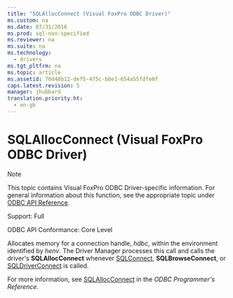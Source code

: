 ```yaml
---
title: "SQLAllocConnect (Visual FoxPro ODBC Driver)"
ms.custom: na
ms.date: 07/31/2016
ms.prod: sql-non-specified
ms.reviewer: na
ms.suite: na
ms.technology: 
  - drivers
ms.tgt_pltfrm: na
ms.topic: article
ms.assetid: 70d48b12-def5-475c-b8e1-654a55fdfe0f
caps.latest.revision: 5
manager: jhubbard
translation.priority.ht: 
  - en-gb
---
```

# SQLAllocConnect (Visual FoxPro ODBC Driver)
> [!NOTE]  
>  This topic contains Visual FoxPro ODBC Driver-specific information. For general information about this function, see the appropriate topic under [ODBC API Reference](../content/ODBC-API-Reference.md).  
  
 Support: Full  
  
 ODBC API Conformance: Core Level  
  
 Allocates memory for a connection handle, *hdbc*, within the environment identified by *henv*. The Driver Manager processes this call and calls the driver's **SQLAllocConnect** whenever [SQLConnect](../content/SQLConnect--Visual-FoxPro-ODBC-Driver-.md), **SQLBrowseConnect**, or [SQLDriverConnect](../content/SQLDriverConnect--Visual-FoxPro-ODBC-Driver-.md) is called.  
  
 For more information, see [SQLAllocConnect](../content/SQLAllocConnect-Function.md) in the *ODBC Programmer's Reference*.